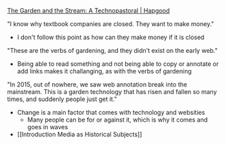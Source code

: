 [The Garden and the Stream: A Technopastoral | Hapgood](https://hapgood.us/2015/10/17/the-garden-and-the-stream-a-technopastoral/)

"I know why textbook companies are closed. They want to make money."

- I don't follow this point as how can they make money if it is closed 

"These are the verbs of gardening, and they didn’t exist on the early web."

- Being able to read something and not being able to copy or annotate or add links makes it challanging, as with the verbs of gardening 

"In 2015, out of nowhere, we saw web annotation break into the mainstream. This is a garden technology that has risen and fallen so many times, and suddenly people just get it." 

- Change is a main factor that comes with technology and websities 
	- Many people can be for or against it, which is why it comes and goes in waves 
- [[Introduction Media as Historical Subjects]]